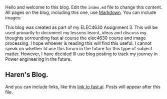 Hello and welcome to this blog. Edit the `index.md` file to change this content. All pages on the blog, including this one, use [Markdown](https://guides.github.com/features/mastering-markdown/). You can include images:

This blog was created as part of my ELEC4630 Assignment 3. This will be used primarily to document my lessons learnt, ideas and discuss my thoughts sorrounding fast ai course the elec4630 course and image processing. I hope whoever is reading this will find this useful. I cannot speak on whether Id use this forum in the future for this type of subject matter. However, I have decided Ill use blog posting to track my journey in Power engineering in the future.

## Haren's Blog.
And you can include links, like this [link to fast.ai](https://www.fast.ai). Posts will appear after this file. 
